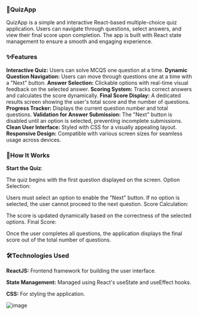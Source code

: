 ### 🎯QuizApp

QuizApp is a simple and interactive React-based multiple-choice quiz application. Users can navigate through questions, select answers, and view their final score upon completion. The app is built with React state management to ensure a smooth and engaging experience.

### ✨Features

**Interactive Quiz:** Users can solve MCQS one question at a time.
**Dynamic Question Navigation:** Users can move through questions one at a time with a "Next" button.
**Answer Selection:** Clickable options with real-time visual feedback on the selected answer.
**Scoring System:** Tracks correct answers and calculates the score dynamically.
**Final Score Display:** A dedicated results screen showing the user's total score and the number of questions.
**Progress Tracker:** Displays the current question number and total questions.
**Validation for Answer Submission:** The "Next" button is disabled until an option is selected, preventing incomplete submissions.
**Clean User Interface:** Styled with CSS for a visually appealing layout.
**Responsive Design:** Compatible with various screen sizes for seamless usage across devices.


### 🚀How It Works

**Start the Quiz**:

The quiz begins with the first question displayed on the screen.
Option Selection:

Users must select an option to enable the "Next" button.
If no option is selected, the user cannot proceed to the next question.
Score Calculation:

The score is updated dynamically based on the correctness of the selected options.
Final Score:

Once the user completes all questions, the application displays the final score out of the total number of questions.


### 🛠️Technologies Used

**ReactJS:** Frontend framework for building the user interface.

**State Management:** Managed using React's useState and useEffect hooks.

**CSS:** For styling the application.

![image](https://github.com/user-attachments/assets/8840c216-ae70-4941-9331-5abe7df1d7de)

